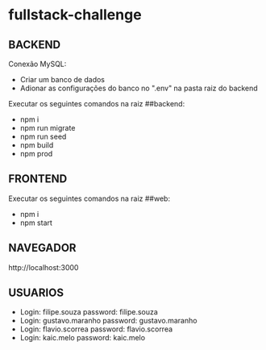 # fullstack-challenge

## BACKEND

Conexão MySQL:
- Criar um banco de dados
- Adionar as configurações do banco no ".env" na pasta raiz do backend

Executar os seguintes comandos na raiz ##backend:
- npm i
- npm run migrate
- npm run seed
- npm build
- npm prod

## FRONTEND

Executar os seguintes comandos na raiz ##web:
- npm i
- npm start

## NAVEGADOR
http://localhost:3000

## USUARIOS

- Login: filipe.souza 	password: filipe.souza
- Login: gustavo.maranho 	password: gustavo.maranho
- Login: flavio.scorrea 	password: flavio.scorrea
- Login: kaic.melo 	password: kaic.melo
